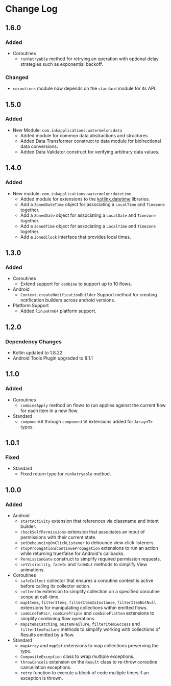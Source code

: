 Change Log
==========

1.6.0
-----

### Added

 - Coroutines
     - `runRetryable` method for retrying an operation with optional delay
       strategies such as exponential backoff.

### Changed

 - `coroutines` module now depends on the `standard` module for its API.

1.5.0
-----

### Added

 - New Module: `com.inkapplications.watermelon:data`
    - Added module for common data abstractions and structures
    - Added Data Transformer construct to data module for bidirectional
      data conversions.
    - Added Data Validator construct for verifying arbitrary data values.

1.4.0
-----

### Added

 - New module: `com.inkapplications.watermelon:datetime`
     - Added module for extensions to the [kotlinx.datetime] libraries.
     - Add a `ZonedDateTime` object for associating a `LocalTime`
       and `Timezone` together.
     - Add a `ZonedDate` object for associating a `LocalDate` and
       `Timezone` together.
     - Add a `ZonedTime` object for associating a `LocalTime` and
       `Timezone` together.
     - Add a `ZonedClock` interface that provides local times.

[kotlinx.datetime]: https://github.com/Kotlin/kotlinx-datetime

1.3.0
-----

### Added
 - Coroutines
     - Extend support for `combine` to support up to 10 flows.
 - Android
     - `Context.createNotificationBuilder` Support method for creating
       notification builders across android versions.
 - Platform Support
     - Added `linuxArm64` platform support.

1.2.0
-----

### Dependency Changes
 - Kotlin updated to 1.8.22
 - Android Tools Plugin upgraded to 8.1.1

1.1.0
-----

### Added
 - Coroutines
     - `combineApply` method on flows to run applies against the current
       flow for each item in a new flow.
 - Standard
     - `component6` through `component10` extensions added for `Array<T>` types.

1.0.1
-----

### Fixed
 - Standard
     - Fixed return type for `runRetryable` method.

1.0.0
-----

### Added
 - Android
     - `startActivity` extension that references via classname and
       intent builder.
     - `checkSelfPermissions` extension that associates an input of
       permissions with their current state.
     - `setDebouncingOnClickListener` to debounce view click listeners.
     - `stopPropagation`/`continuePropagation` extensions to run an
       action while returning true/false for Android's callbacks.
     - `PermissionGate` construct to simplify required permission requests.
     - `setVisibility`, `fadeIn` and `fadeOut` methods to simplify
        View animations.
 - Coroutines
     - `safeCollect` collector that ensures a coroutine context is active
       before calling its collector action.
     - `collectOn` extension to simplify collection on a specified coroutine
       scope at call-time.
     - `mapItems`, `filterItems`, `filterItemIsInstance`, `filterItemNotNull`
       extensions for manipulating collections within emitted flows.
     - `combineToPair`, `combineTriple` and `combineFlatten` extensions to
       simplify combining flow operations.
     - `mapItemsCatching`, `onItemFailure`, `filterItemSuccess` and
       `filterItemFailure` methods to simplify working with collections of
       Results emitted by a flow.
 - Standard
     - `mapArray` and `mapSet` extensions to map collections preserving
       the type.
     - `CompositeException` class to wrap multiple exceptions.
     - `throwCancels` extension on the `Result` class to re-throw coroutine
       cancellation exceptions.
     - `retry` function to execute a block of code multiple times if an
       exception is thrown.
